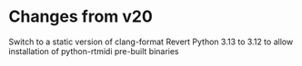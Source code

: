 # Changes from v20
Switch to a static version of clang-format
Revert Python 3.13 to 3.12 to allow installation of python-rtmidi pre-built binaries
